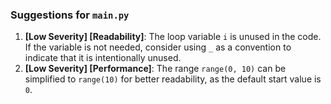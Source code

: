 ### Suggestions for `main.py`

1. **[Low Severity] [Readability]**: The loop variable `i` is unused in the code. If the variable is not needed, consider using `_` as a convention to indicate that it is intentionally unused.
2. **[Low Severity] [Performance]**: The range `range(0, 10)` can be simplified to `range(10)` for better readability, as the default start value is `0`.

